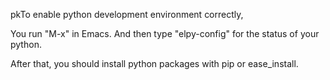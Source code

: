 pkTo enable python development environment correctly,

You run "M-x" in Emacs. And then type "elpy-config" for the status of your python.

After that, you should install python packages with pip or ease_install.
